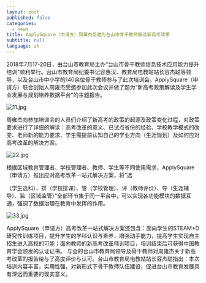```yaml
---
layout: post
published: false
categories:
  - news
title: ApplySquare（申请方）周雍杰受邀为台山市骨干教师解读新高考政策
subtitle: null
language: zh
---
```


  2018年7月17-20日，由台山市教育局主办“台山市骨干教师信息技术应用能力提升培训”顺利举行。台山市教育局纪委书记容惠汉、教育局电教站站长容杰聪等领导，以及台山市中小学的140余位骨干教师参与了此次培训会。ApplySquare（申请方）联合创始人周雍杰受邀参加此次会议并做了题为“新高考政策解读及学生学业发展与规划培养数据平台”的主题报告。

![11.jpg]({{site.baseurl}}/image/11.jpg)

  周雍杰向参加培训会的人员们介绍了新高考的政策的起源及政策变化过程，对政策要求进行了详细的解读：高考改革的意义、已试点省份的经验、学校教学模式的改变、老师新的能力要求、学生需提前认知自己的学业方向（生涯规划）及如何应对高考改革的解决方案。

![22.jpg]({{site.baseurl}}/image/22.jpg)

  根据区域教育管理者、学校管理者、教师、学生等不同使用需求，ApplySquare（申请方）推出应对高考改革一站式解决方案，将“选

（学生选科）、排（学校排课）、管（学校管理）、评（教师评价）、导（生涯辅导）、监（区域监管）”全部环节集于同一平台中，可以实现各功能模块的数据互通，强调了数据治理在教育中发挥的作用。

![33.jpg]({{site.baseurl}}/image/33.jpg)

  ApplySquare（申请方）高考改革一站式解决方案还包含：面向学生的STEAM+D研究性训练项目，提升学生的学科认识与素养，增强动手能力，提高学生实现自主招生进入高校的可能；面向教师的新高考改革师训项目，培训结束后可获得中国教育学会颁发的认证证书。
与会的台山市教育局领导及骨干教师对周雍杰关于新高考改革的报告给与了高度评价与认可。台山市教育局电教站站长容杰聪指出：本次培训内容丰富，实用性强，对新形式下骨干教师队伍建设，促进台山市教育发展具有深远而重要的现实意义。
